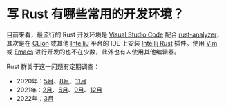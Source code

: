 # 写 Rust 有哪些常用的开发环境？

目前来看，最流行的 Rust 开发环境是 [Visual Studio Code][vscode] 配合 [rust-analyzer][rust-analyzer]，其次是在 [CLion][clion] 或其他 [IntelliJ][intellij] 平台的 IDE 上安装 [Intellij Rust][intellij-rust] 插件。使用 [Vim][vim] 或 [Emacs][emacs] 进行开发的也不在少数，此外也有人使用其他编辑器。

Rust 群关于这一问题有定期调查：
* 2020年：[5月][2020-05]、[8月][2020-08]、[11月][2020-11]
* 2021年：[2月][2021-02]、[6月][2021-06]、[9月][2021-09]、[12月][2021-12]
* 2022年：[3月][2022-03]


[vscode]: https://code.visualstudio.com/
[rust-analyzer]: https://rust-analyzer.github.io/
[clion]: https://www.jetbrains.com/clion/
[intellij]: https://www.jetbrains.com/products.html#type=ide
[intellij-rust]: https://intellij-rust.github.io/
[vim]: https://www.vim.org/
[emacs]: https://www.gnu.org/software/emacs/

[2020-05]: https://t.me/c/1264662201/96391
[2020-08]: https://t.me/c/1264662201/116314
[2020-11]: https://t.me/c/1264662201/130996
[2021-02]: https://t.me/c/1264662201/147028
[2021-06]: https://t.me/c/1264662201/172603
[2021-09]: https://t.me/c/1264662201/187446
[2021-12]: https://t.me/c/1264662201/208793
[2022-03]: https://t.me/c/1264662201/229789

